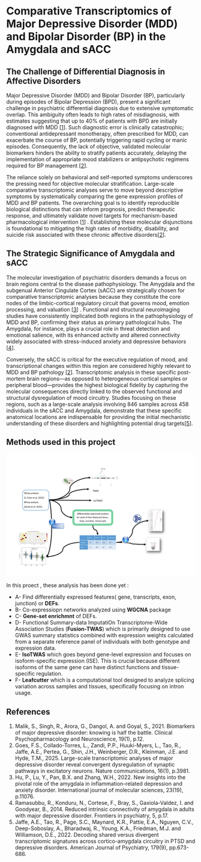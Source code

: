 # Comparative Transcriptomics of Major Depressive Disorder (MDD) and Bipolar Disorder (BP) in the Amygdala and sACC

## The Challenge of Differential Diagnosis in Affective Disorders

Major Depressive Disorder (MDD) and Bipolar Disorder (BP), particularly during episodes of Bipolar Depression (BPD), present a significant challenge in psychiatric differential diagnosis due to extensive symptomatic overlap. This ambiguity often leads to high rates of misdiagnosis, with estimates suggesting that up to 40% of patients with BPD are initially diagnosed with MDD  [[1](#references)]. Such diagnostic error is clinically catastrophic; conventional antidepressant monotherapy, often prescribed for MDD, can exacerbate the course of BP, potentially triggering rapid cycling or manic episodes. Consequently, the lack of objective, validated molecular biomarkers hinders the ability to stratify patients accurately, delaying the implementation of appropriate mood stabilizers or antipsychotic regimens required for BP management [[2](#references)].   

The reliance solely on behavioral and self-reported symptoms underscores the pressing need for objective molecular stratification. Large-scale comparative transcriptomic analyses serve to move beyond descriptive symptoms by systematically comparing the gene expression profiles of MDD and BP patients. The overarching goal is to identify reproducible biological distinctions that can inform prognosis, predict therapeutic response, and ultimately validate novel targets for mechanism-based pharmacological intervention [[1](#references)] . Establishing these molecular disjunctions is foundational to mitigating the high rates of morbidity, disability, and suicide risk associated with these chronic affective disorders[[2](#references)].   

## The Strategic Significance of Amygdala and sACC

The molecular investigation of psychiatric disorders demands a focus on brain regions central to the disease pathophysiology. The Amygdala and the subgenual Anterior Cingulate Cortex (sACC) are strategically chosen for comparative transcriptomic analyses because they constitute the core nodes of the limbic-cortical regulatory circuit that governs mood, emotion processing, and valuation [[3](#references)] . Functional and structural neuroimaging studies have consistently implicated both regions in the pathophysiology of MDD and BP, confirming their status as primary pathological hubs. The Amygdala, for instance, plays a crucial role in threat detection and emotional salience, with its enhanced activity and altered connectivity widely associated with stress-induced anxiety and depressive behaviors [[4](#references)].   

Conversely, the sACC is critical for the executive regulation of mood, and transcriptional changes within this region are considered highly relevant to MDD and BP pathology [[2](#references)]. Transcriptomic analysis in these specific post-mortem brain regions—as opposed to heterogeneous cortical samples or peripheral blood—provides the highest biological fidelity by capturing the molecular consequences directly linked to the observed functional and structural dysregulation of mood circuitry. Studies focusing on these regions, such as a large-scale analysis involving 846 samples across 458 individuals in the sACC and Amygdala, demonstrate that these specific anatomical locations are indispensable for providing the initial mechanistic understanding of these disorders and highlighting potential drug targets[[5](#references)].   

## Methods used in this project

![Flowchart](https://github.com/karbalaei/MDD_BP/blob/main/graphs/Flowchart.jpg) 

In this proect , these analysis has been done yet :

- A- Find differentially expressed features( gene, transcripts, exon, junction) or **DEFs**.
- B- Co-expressiopn networks analyzed using **WGCNA** package
- C- **Gene-set enrichmnt** of DEFs.
- D- Functional Summary-data ImputatiOn Transcriptome-Wide Association Studies (**Fusion-TWAS**) which is primarily designed to use GWAS summary statistics combined with expression weights calculated from a separate reference panel of individuals with both genotype and expression data. 
- E- **IsoTWAS** which goes beyond gene-level expression and focuses on isoform-specific expression (ISE). This is crucial because different isoforms of the same gene can have distinct functions and tissue-specific regulation.
- F- **Leafcutter** which is a computational tool designed to analyze splicing variation across samples and tissues, specifically focusing on intron usage.

## References
1. Malik, S., Singh, R., Arora, G., Dangol, A. and Goyal, S., 2021. Biomarkers of major depressive disorder: knowing is half the battle. Clinical Psychopharmacology and Neuroscience, 19(1), p.12.
2. Goes, F.S., Collado-Torres, L., Zandi, P.P., Huuki-Myers, L., Tao, R., Jaffe, A.E., Pertea, G., Shin, J.H., Weinberger, D.R., Kleinman, J.E. and Hyde, T.M., 2025. Large-scale transcriptomic analyses of major depressive disorder reveal convergent dysregulation of synaptic pathways in excitatory neurons. Nature communications, 16(1), p.3981.
3. Hu, P., Lu, Y., Pan, B.X. and Zhang, W.H., 2022. New insights into the pivotal role of the amygdala in inflammation-related depression and anxiety disorder. International journal of molecular sciences, 23(19), p.11076.
4. Ramasubbu, R., Konduru, N., Cortese, F., Bray, S., Gaxiola-Valdez, I. and Goodyear, B., 2014. Reduced intrinsic connectivity of amygdala in adults with major depressive disorder. Frontiers in psychiatry, 5, p.17.
5. Jaffe, A.E., Tao, R., Page, S.C., Maynard, K.R., Pattie, E.A., Nguyen, C.V., Deep-Soboslay, A., Bharadwaj, R., Young, K.A., Friedman, M.J. and Williamson, D.E., 2022. Decoding shared versus divergent transcriptomic signatures across cortico-amygdala circuitry in PTSD and depressive disorders. American Journal of Psychiatry, 179(9), pp.673-686.